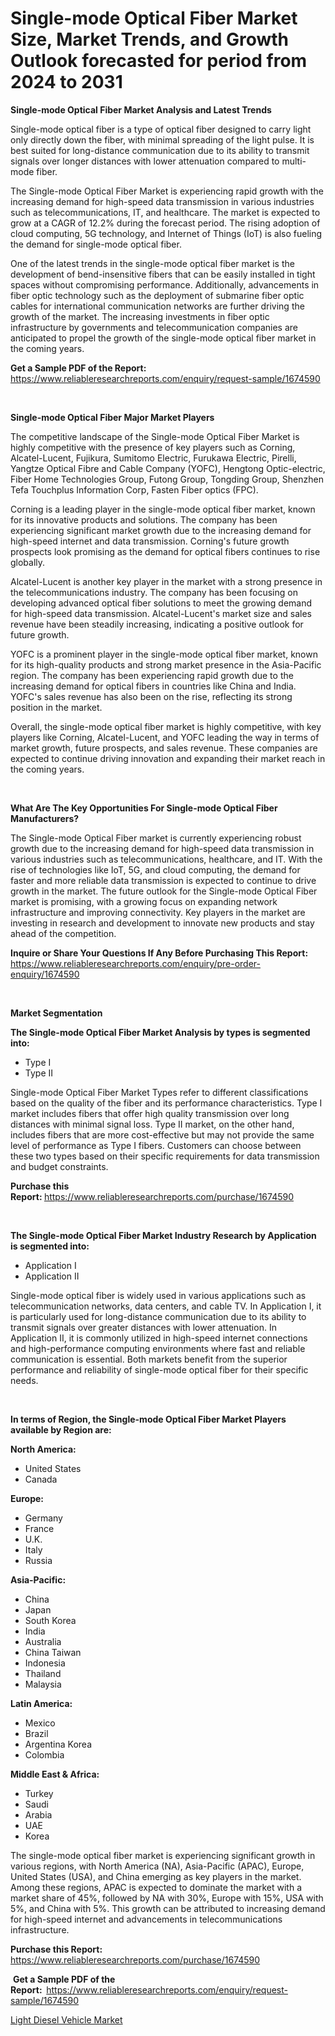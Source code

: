 <p><h1>Single-mode Optical Fiber Market Size, Market Trends, and Growth Outlook forecasted for period from 2024 to 2031</h1></p><p><strong>Single-mode Optical Fiber Market Analysis and Latest Trends</strong></p>
<p><p>Single-mode optical fiber is a type of optical fiber designed to carry light only directly down the fiber, with minimal spreading of the light pulse. It is best suited for long-distance communication due to its ability to transmit signals over longer distances with lower attenuation compared to multi-mode fiber. </p><p>The Single-mode Optical Fiber Market is experiencing rapid growth with the increasing demand for high-speed data transmission in various industries such as telecommunications, IT, and healthcare. The market is expected to grow at a CAGR of 12.2% during the forecast period. The rising adoption of cloud computing, 5G technology, and Internet of Things (IoT) is also fueling the demand for single-mode optical fiber.</p><p>One of the latest trends in the single-mode optical fiber market is the development of bend-insensitive fibers that can be easily installed in tight spaces without compromising performance. Additionally, advancements in fiber optic technology such as the deployment of submarine fiber optic cables for international communication networks are further driving the growth of the market. The increasing investments in fiber optic infrastructure by governments and telecommunication companies are anticipated to propel the growth of the single-mode optical fiber market in the coming years.</p></p>
<p><strong>Get a Sample PDF of the Report:&nbsp;</strong> <a href="https://www.reliableresearchreports.com/enquiry/request-sample/1674590">https://www.reliableresearchreports.com/enquiry/request-sample/1674590</a></p>
<p>&nbsp;</p>
<p><strong>Single-mode Optical Fiber Major Market Players</strong></p>
<p><p>The competitive landscape of the Single-mode Optical Fiber Market is highly competitive with the presence of key players such as Corning, Alcatel-Lucent, Fujikura, Sumitomo Electric, Furukawa Electric, Pirelli, Yangtze Optical Fibre and Cable Company (YOFC), Hengtong Optic-electric, Fiber Home Technologies Group, Futong Group, Tongding Group, Shenzhen Tefa Touchplus Information Corp, Fasten Fiber optics (FPC).</p><p>Corning is a leading player in the single-mode optical fiber market, known for its innovative products and solutions. The company has been experiencing significant market growth due to the increasing demand for high-speed internet and data transmission. Corning's future growth prospects look promising as the demand for optical fibers continues to rise globally.</p><p>Alcatel-Lucent is another key player in the market with a strong presence in the telecommunications industry. The company has been focusing on developing advanced optical fiber solutions to meet the growing demand for high-speed data transmission. Alcatel-Lucent's market size and sales revenue have been steadily increasing, indicating a positive outlook for future growth.</p><p>YOFC is a prominent player in the single-mode optical fiber market, known for its high-quality products and strong market presence in the Asia-Pacific region. The company has been experiencing rapid growth due to the increasing demand for optical fibers in countries like China and India. YOFC's sales revenue has also been on the rise, reflecting its strong position in the market.</p><p>Overall, the single-mode optical fiber market is highly competitive, with key players like Corning, Alcatel-Lucent, and YOFC leading the way in terms of market growth, future prospects, and sales revenue. These companies are expected to continue driving innovation and expanding their market reach in the coming years.</p></p>
<p>&nbsp;</p>
<p><strong>What Are The Key Opportunities For Single-mode Optical Fiber Manufacturers?</strong></p>
<p><p>The Single-mode Optical Fiber market is currently experiencing robust growth due to the increasing demand for high-speed data transmission in various industries such as telecommunications, healthcare, and IT. With the rise of technologies like IoT, 5G, and cloud computing, the demand for faster and more reliable data transmission is expected to continue to drive growth in the market. The future outlook for the Single-mode Optical Fiber market is promising, with a growing focus on expanding network infrastructure and improving connectivity. Key players in the market are investing in research and development to innovate new products and stay ahead of the competition.</p></p>
<p><strong>Inquire or Share Your Questions If Any Before Purchasing This Report:</strong> <a href="https://www.reliableresearchreports.com/enquiry/pre-order-enquiry/1674590">https://www.reliableresearchreports.com/enquiry/pre-order-enquiry/1674590</a></p>
<p>&nbsp;</p>
<p><strong>Market Segmentation</strong></p>
<p><strong>The Single-mode Optical Fiber Market Analysis by types is segmented into:</strong></p>
<p><ul><li>Type I</li><li>Type II</li></ul></p>
<p><p>Single-mode Optical Fiber Market Types refer to different classifications based on the quality of the fiber and its performance characteristics. Type I market includes fibers that offer high quality transmission over long distances with minimal signal loss. Type II market, on the other hand, includes fibers that are more cost-effective but may not provide the same level of performance as Type I fibers. Customers can choose between these two types based on their specific requirements for data transmission and budget constraints.</p></p>
<p><strong>Purchase this Report:&nbsp;</strong><a href="https://www.reliableresearchreports.com/purchase/1674590">https://www.reliableresearchreports.com/purchase/1674590</a></p>
<p>&nbsp;</p>
<p><strong>The Single-mode Optical Fiber Market Industry Research by Application is segmented into:</strong></p>
<p><ul><li>Application I</li><li>Application II</li></ul></p>
<p><p>Single-mode optical fiber is widely used in various applications such as telecommunication networks, data centers, and cable TV. In Application I, it is particularly used for long-distance communication due to its ability to transmit signals over greater distances with lower attenuation. In Application II, it is commonly utilized in high-speed internet connections and high-performance computing environments where fast and reliable communication is essential. Both markets benefit from the superior performance and reliability of single-mode optical fiber for their specific needs.</p></p>
<p>&nbsp;</p>
<p><strong>In terms of Region, the Single-mode Optical Fiber Market Players available by Region are:</strong></p>
<p>
    <p> <strong> North America: </strong>
        <ul>
            <li>United States</li>
            <li>Canada</li>
        </ul>
        </p> 
    <p> <strong> Europe: </strong>
        <ul>
            <li>Germany</li>
            <li>France</li>
            <li>U.K.</li>
            <li>Italy</li>
            <li>Russia</li>
        </ul>
        </p> 
    <p> <strong> Asia-Pacific: </strong>
        <ul>
            <li>China</li>
            <li>Japan</li>
            <li>South Korea</li>
            <li>India</li>
            <li>Australia</li>
            <li>China Taiwan</li>
            <li>Indonesia</li>
            <li>Thailand</li>
            <li>Malaysia</li>
        </ul>
        </p> 
    <p> <strong> Latin America: </strong>
        <ul>
            <li>Mexico</li>
            <li>Brazil</li>
            <li>Argentina Korea</li>
            <li>Colombia</li>
        </ul>
        </p> 
    <p> <strong> Middle East & Africa: </strong>
        <ul>
            <li>Turkey</li>
            <li>Saudi</li>
            <li>Arabia</li>
            <li>UAE</li>
            <li>Korea</li>
        </ul>
    </p>
    </p>
<p><p>The single-mode optical fiber market is experiencing significant growth in various regions, with North America (NA), Asia-Pacific (APAC), Europe, United States (USA), and China emerging as key players in the market. Among these regions, APAC is expected to dominate the market with a market share of 45%, followed by NA with 30%, Europe with 15%, USA with 5%, and China with 5%. This growth can be attributed to increasing demand for high-speed internet and advancements in telecommunications infrastructure.</p></p>
<p><strong>Purchase this Report: </strong><a href="https://www.reliableresearchreports.com/purchase/1674590">https://www.reliableresearchreports.com/purchase/1674590</a></p>
<p>&nbsp;<strong>Get a Sample PDF of the Report:&nbsp;&nbsp;</strong><a href="https://www.reliableresearchreports.com/enquiry/request-sample/1674590">https://www.reliableresearchreports.com/enquiry/request-sample/1674590</a></p>
<p><strong></strong></p>
<p><p><a href="https://github.com/wusalecollins540tpqoz/Market-Research-Report-List-1/blob/main/light-diesel-vehicle-market.md">Light Diesel Vehicle Market</a></p></p>